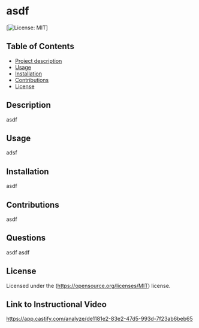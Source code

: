 
# asdf

  [![License: MIT](https://img.shields.io/badge/License-MIT-yellow.svg)]

## Table of Contents
- [Project description](#Description)
- [Usage](#Usage)
- [Installation](#Installation)
- [Contributions](#Contributions)
- [License](#License)

## Description
asdf

## Usage
adsf

## Installation
asdf

## Contributions
asdf

## Questions
asdf
asdf

## License
Licensed under the (https://opensource.org/licenses/MIT) license.

## Link to Instructional Video
https://app.castify.com/analyze/de1181e2-83e2-47d5-993d-7f23ab6beb65

    